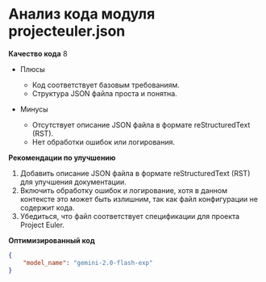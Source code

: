 # Анализ кода модуля projecteuler.json

**Качество кода**
8
- Плюсы
    - Код соответствует базовым требованиям.
    - Структура JSON файла проста и понятна.
    
- Минусы
    - Отсутствует описание JSON файла в формате reStructuredText (RST).
    - Нет обработки ошибок или логирования.

**Рекомендации по улучшению**

1.  Добавить описание JSON файла в формате reStructuredText (RST) для улучшения документации.
2.  Включить обработку ошибок и логирование, хотя в данном контексте это может быть излишним, так как файл конфигурации не содержит кода.
3.  Убедиться, что файл соответствует спецификации для проекта Project Euler.

**Оптимизированный код**

```json
{
    "model_name": "gemini-2.0-flash-exp"
}
```
